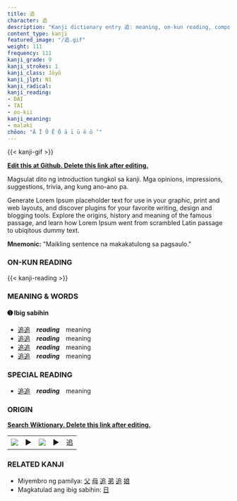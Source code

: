```yaml
---
title: 追
character: 追
description: "Kanji dictionary entry 追: meaning, on-kun reading, compounds, origin, related kanji"
content_type: kanji
featured_image: "/追.gif"
weight: 111
frequency: 111
kanji_grade: 9
kanji_strokes: 1
kanji_class: Jōyō
kanji_jlpt: N1
kanji_radical: 
kanji_reading: 
- DAI
- TAI
- oo-kii
kanji_meaning:
- malaki
chōon: "Ā Ī Ū Ē Ō ā ī ū ē ō ’"
---
```

[//]: # (Don't edit the line below. Kanji animated GIF code is automatically generated.)
{{< kanji-gif >}}

[//]: # (Edit below this line.)

**[Edit this at Github. Delete this link after editing.](https://github.com/tim0g/tim/tree/main/content/kanji/追/index.md)**

Magsulat dito ng introduction tungkol sa kanji. Mga opinions, impressions, suggestions, trivia, ang kung ano-ano pa.

Generate Lorem Ipsum placeholder text for use in your graphic, print and web layouts, and discover plugins for your favorite writing, design and blogging tools. Explore the origins, history and meaning of the famous passage, and learn how Lorem Ipsum went from scrambled Latin passage to ubiqitous dummy text.
 
**Mnemonic:** "Maikling sentence na makakatulong sa pagsaulo."

### ON-KUN READING

[//]: # (Don't edit the line below. ON-KUN READING code is automatically generated.)
{{< kanji-reading >}}

### MEANING & WORDS

#### ➊ **Ibig sabihin**
  - [追](../追)[追](../追)　***reading***　meaning
  - [追](../追)[追](../追)　***reading***　meaning
  - [追](../追)[追](../追)　***reading***　meaning
  - [追](../追)[追](../追)　***reading***　meaning

### SPECIAL READING
  - [追](../追)[追](../追)　***reading***　meaning

### ORIGIN

**[Search Wiktionary. Delete this link after editing.](https://wiktionary.org/wiki/追)**
<table class="kanji-table"><tr><td>
<img src="60px-追-bronze.svg.png">
</td><td>▶</td><td>
<img src="60px-追-oracle.svg.png">
</td><td>▶</td>
<td class="kanji-origin">追</td>
</tr></table>

### RELATED KANJI
- Miyembro ng pamilya: [父](../父) [母](../母) [追](../追) [弟](../弟) [追](../追) [娘](../娘)
- Magkatulad ang ibig sabihin: [日](../日)
